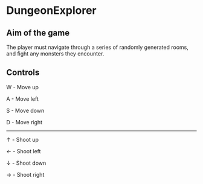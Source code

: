 # DungeonExplorer

## Aim of the game

The player must navigate through a series of randomly generated rooms, and fight any monsters they encounter.

## Controls

W - Move up

A - Move left

S - Move down

D - Move right

---

↑ - Shoot up

← - Shoot left

↓ - Shoot down

→ - Shoot right
